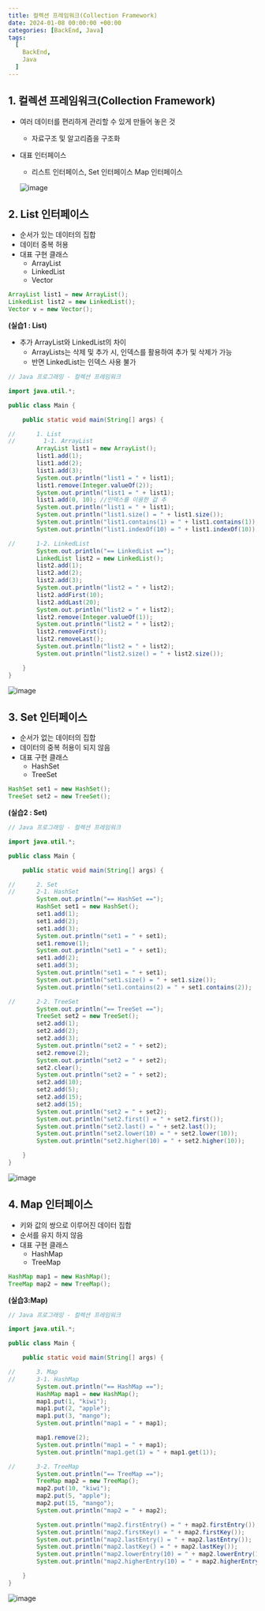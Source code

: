 ```yaml
---
title: 컬렉션 프레임워크(Collection Framework)
date: 2024-01-08 00:00:00 +00:00
categories: [BackEnd, Java]
tags:
  [
    BackEnd,
    Java
  ]
---
```


## 1. 컬렉션 프레임워크(Collection Framework)

- 여러 데이터를 편리하게 관리할 수 있게 만들어 놓은 것
    - 자료구조 및 알고리즘을 구조화
- 대표 인터페이스
    - 리스트 인터페이스, Set 인터페이스 Map 인터페이스
    
    ![image](https://github.com/KimHyungkeun/KimHyungkeun.github.io/assets/12759500/a006cc1a-b16e-4d9f-ad93-c20eb4450846)

    

## 2. List 인터페이스

- 순서가 있는 데이터의 집합
- 데이터 중복 허용
- 대표 구현 클래스
    - ArrayList
    - LinkedList
    - Vector

```java
ArrayList list1 = new ArrayList();
LinkedList list2 = new LinkedList();
Vector v = new Vector();
```

**(실습1 : List)**

- 추가 ArrayList와 LinkedList의 차이
    - ArrayLists는 삭제 및 추가 시, 인덱스를 활용하여 추가 및 삭제가 가능
    - 반면 LinkedList는 인덱스 사용 불가

```java
// Java 프로그래밍 - 컬렉션 프레임워크

import java.util.*;

public class Main {

    public static void main(String[] args) {

//      1. List
//        1-1. ArrayList
        ArrayList list1 = new ArrayList();
        list1.add(1);
        list1.add(2);
        list1.add(3);
        System.out.println("list1 = " + list1);
        list1.remove(Integer.valueOf(2));
        System.out.println("list1 = " + list1);
        list1.add(0, 10); //인덱스를 이용한 값 추
        System.out.println("list1 = " + list1);
        System.out.println("list1.size() = " + list1.size());
        System.out.println("list1.contains(1) = " + list1.contains(1));
        System.out.println("list1.indexOf(10) = " + list1.indexOf(10));

//      1-2. LinkedList
        System.out.println("== LinkedList ==");
        LinkedList list2 = new LinkedList();
        list2.add(1);
        list2.add(2);
        list2.add(3);
        System.out.println("list2 = " + list2);
        list2.addFirst(10);
        list2.addLast(20);
        System.out.println("list2 = " + list2);
        list2.remove(Integer.valueOf(1));
        System.out.println("list2 = " + list2);
        list2.removeFirst();
        list2.removeLast();
        System.out.println("list2 = " + list2);
        System.out.println("list2.size() = " + list2.size());

    }
}
```

![image](https://github.com/KimHyungkeun/KimHyungkeun.github.io/assets/12759500/7574c7d4-9a44-429a-abac-5fa4c3cc4305)


## 3. Set 인터페이스

- 순서가 없는 데이터의 집합
- 데이터의 중복 허용이 되지 않음
- 대표 구현 클래스
    - HashSet
    - TreeSet

```java
HashSet set1 = new HashSet();
TreeSet set2 = new TreeSet();
```

**(실습2 : Set)**

```java
// Java 프로그래밍 - 컬렉션 프레임워크

import java.util.*;

public class Main {

    public static void main(String[] args) {

//      2. Set
//      2-1. HashSet
        System.out.println("== HashSet ==");
        HashSet set1 = new HashSet();
        set1.add(1);
        set1.add(2);
        set1.add(3);
        System.out.println("set1 = " + set1);
        set1.remove(1);
        System.out.println("set1 = " + set1);
        set1.add(2);
        set1.add(3);
        System.out.println("set1 = " + set1);
        System.out.println("set1.size() = " + set1.size());
        System.out.println("set1.contains(2) = " + set1.contains(2));

//      2-2. TreeSet
        System.out.println("== TreeSet ==");
        TreeSet set2 = new TreeSet();
        set2.add(1);
        set2.add(2);
        set2.add(3);
        System.out.println("set2 = " + set2);
        set2.remove(2);
        System.out.println("set2 = " + set2);
        set2.clear();
        System.out.println("set2 = " + set2);
        set2.add(10);
        set2.add(5);
        set2.add(15);
        set2.add(15);
        System.out.println("set2 = " + set2);
        System.out.println("set2.first() = " + set2.first());
        System.out.println("set2.last() = " + set2.last());
        System.out.println("set2.lower(10) = " + set2.lower(10));
        System.out.println("set2.higher(10) = " + set2.higher(10));

    }
}
```

![image](https://github.com/KimHyungkeun/KimHyungkeun.github.io/assets/12759500/8643b997-8ff7-4459-8cd4-3c9211507fc7)


## 4. Map 인터페이스

- 키와 값의 쌍으로 이루어진 데이터 집합
- 순서를 유지 하지 않음
- 대표 구현 클래스
    - HashMap
    - TreeMap

```java
HashMap map1 = new HashMap();
TreeMap map2 = new TreeMap();
```

**(실습3:Map)**

```java
// Java 프로그래밍 - 컬렉션 프레임워크

import java.util.*;

public class Main {

    public static void main(String[] args) {

//      3. Map
//      3-1. HashMap
        System.out.println("== HashMap ==");
        HashMap map1 = new HashMap();
        map1.put(1, "kiwi");
        map1.put(2, "apple");
        map1.put(3, "mango");
        System.out.println("map1 = " + map1);

        map1.remove(2);
        System.out.println("map1 = " + map1);
        System.out.println("map1.get(1) = " + map1.get(1));

//      3-2. TreeMap
        System.out.println("== TreeMap ==");
        TreeMap map2 = new TreeMap();
        map2.put(10, "kiwi");
        map2.put(5, "apple");
        map2.put(15, "mango");
        System.out.println("map2 = " + map2);

        System.out.println("map2.firstEntry() = " + map2.firstEntry());
        System.out.println("map2.firstKey() = " + map2.firstKey());
        System.out.println("map2.lastEntry() = " + map2.lastEntry());
        System.out.println("map2.lastKey() = " + map2.lastKey());
        System.out.println("map2.lowerEntry(10) = " + map2.lowerEntry(10));
        System.out.println("map2.higherEntry(10) = " + map2.higherEntry(10));

    }
}
```

![image](https://github.com/KimHyungkeun/KimHyungkeun.github.io/assets/12759500/1a12c206-94d4-4036-b5a2-24b8348ff024)
